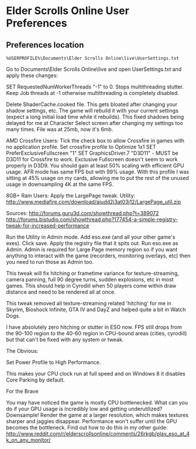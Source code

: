 # Elder Scrolls Online User Preferences

## Preferences location 
`%USERPROFILE%\Documents\Elder Scrolls Online\live\UserSettings.txt`

Go to Documents\Elder Scrolls Online\live and open UserSettings.txt and apply these changes:

SET RequestedNumWorkerThreads "-1" to 0.
Stops multithreading stutter. Keep Job threads at -1 otherwise multithreading is completely disabled.

Delete ShaderCache.cooked file.
This gets bloated after changing your shadow settings, etc. The game will rebuild it with your current settings (expect a long initial load time while it rebuilds). This fixed shadows being delayed for me at Character Select screen after changing my settings too many times. File was at 25mb, now it's 6mb.

AMD Crossfire Users:
Tick the check box to allow Crossfire in games with no application profile.
Set crossfire profile to Optimize 1x1
SET PreferExclusiveFullscreen "1"
SET GraphicsDriver.7 "D3D11" - MUST be D3D11 for Crossfire to work. Exclusive Fullscreen doesn't seem to work properly in D3D9.
You should gain at least 50% scaling with efficient GPU usage. AFR mode has same FPS but with 99% usage. With this profile I was sitting at 45% usage on my cards, allowing me to put the rest of the unused usage in downsampling 4K at the same FPS.

8GB+ Ram Users:
Apply the LargePage tweak.
Utility:
http://www.mediafire.com/download/aiudd2j3at03j12/LargePage_util.zip

Sources:
http://forums.guru3d.com/showthread.php?t=389072
http://forums.bistudio.com/showthread.php?177454-a-simple-registry-tweak-for-increased-performance

Run the Utility in Admin mode. Add eso.exe (and all your other game's exes). Click save. Apply the registry file that it spits out. Run eso.exe as Admin. Admin is required for Large Page memory region so if you want anything to interact with the game (recorders, monitoring overlays, etc) then you need to run those as Admin too.

This tweak will fix hitching or frametime variance for texture-streaming, camera panning, full 90 degree turns, sudden explosions, etc in most games. This should help in Cyrodiil when 50 players come within draw distance and need to be rendered all at once.

This tweak removed all texture-streaming related 'hitching' for me in Skyrim, Bioshock Infinite, GTA IV and DayZ and helped quite a bit in Watch Dogs.

I have absolutely zero hitching or stutter in ESO now. FPS still drops from the 90-100 region to the 40-60 region in CPU-bound areas (cities, cyrodiil) but that can't be fixed with any system or tweak.

The Obvious:

Set Power Profile to High Performance.

This makes your CPU clock run at full speed and on Windows 8 it disables Core Parking by default.

For the Brave

You may have noticed the game is mostly CPU bottlenecked. What can you do if your GPU usage is incredibly low and getting underutilized? Downsample! Render the game at a larger resolution, which makes textures sharper and jaggies disappear. Performance won't suffer until the GPU becomes the bottleneck. Find out how to do this in my other guide: http://www.reddit.com/r/elderscrollsonline/comments/26rkgb/play_eso_at_4k_on_any_monitor/
